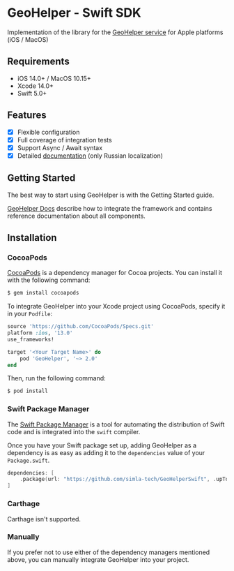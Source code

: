 # GeoHelper - Swift SDK

Implementation of the library for the [GeoHelper service](http://geohelper.info) for Apple platforms (iOS / MacOS) 

## Requirements

- iOS 14.0+ / MacOS 10.15+
- Xcode 14.0+
- Swift 5.0+

## Features

- [x] Flexible configuration
- [x] Full coverage of integration tests
- [x] Support Async / Await syntax
- [x] Detailed [documentation]() (only Russian localization)

## Getting Started

The best way to start using GeoHelper is with the Getting Started guide.

[GeoHelper Docs]() describe how to integrate the framework and contains reference documentation about all components.

## Installation

### CocoaPods

[CocoaPods](http://cocoapods.org) is a dependency manager for Cocoa projects. You can install it with the following command:

```bash
$ gem install cocoapods
```

To integrate GeoHelper into your Xcode project using CocoaPods, specify it in your `Podfile`:

```ruby
source 'https://github.com/CocoaPods/Specs.git'
platform :ios, '13.0'
use_frameworks!

target '<Your Target Name>' do
    pod 'GeoHelper', '~> 2.0'
end
```

Then, run the following command:

```bash
$ pod install
```

### Swift Package Manager

The [Swift Package Manager](https://swift.org/package-manager/) is a tool for automating the distribution of Swift code and is integrated into the `swift` compiler.

Once you have your Swift package set up, adding GeoHelper as a dependency is as easy as adding it to the `dependencies` value of your `Package.swift`.

```swift
dependencies: [
    .package(url: "https://github.com/simla-tech/GeoHelperSwift", .upToNextMajor(from: "1.0.0"))
]
```

### Carthage

Carthage isn't supported.

### Manually

If you prefer not to use either of the dependency managers mentioned above, you can manually integrate GeoHelper into your project.
